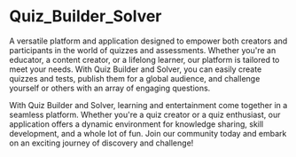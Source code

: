 # Quiz_Builder_Solver
A versatile platform and application designed to empower both creators and participants in the world of quizzes and assessments. Whether you're an educator, a content creator, or a lifelong learner, our platform is tailored to meet your needs. With Quiz Builder and Solver, you can easily create quizzes and tests, publish them for a global audience, and challenge yourself or others with an array of engaging questions.

With Quiz Builder and Solver, learning and entertainment come together in a seamless platform. Whether you're a quiz creator or a quiz enthusiast, our application offers a dynamic environment for knowledge sharing, skill development, and a whole lot of fun. Join our community today and embark on an exciting journey of discovery and challenge!
